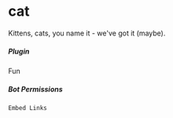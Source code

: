 # cat 

Kittens, cats, you name it - we've got it (maybe).
			

##### Plugin
Fun


##### Bot Permissions
`Embed Links`
